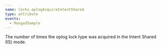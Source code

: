 ```yaml
---
name: locks.oplogAcquireIntentShared
type: attribute
events:
  - MongodSample
---
```


The number of times the oplog lock type was acquired in the Intent Shared (IS) mode.